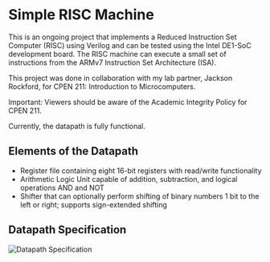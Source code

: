 # Simple RISC Machine

This is an ongoing project that implements a Reduced Instruction Set Computer (RISC) using Verilog and can be tested using the Intel DE1-SoC development board.
The RISC machine can execute a small set of instructions from the ARMv7 Instruction Set Architecture (ISA). 

This project was done in collaboration with my lab partner, Jackson Rockford, for CPEN 211: Introduction to Microcomputers.

Important: Viewers should be aware of the Academic Integrity Policy for CPEN 211.

Currently, the datapath is fully functional. 

## Elements of the Datapath
* Register file containing eight 16-bit registers with read/write functionality
* Arithmetic Logic Unit capable of addition, subtraction, and logical operations AND and NOT
* Shifter that can optionally perform shifting of binary numbers 1 bit to the left or right; supports sign-extended shifting

## Datapath Specification
![Datapath Specification](https://github.com/thomasafroo/RISCMachine/blob/main/Datapathspec.png?raw=true)
